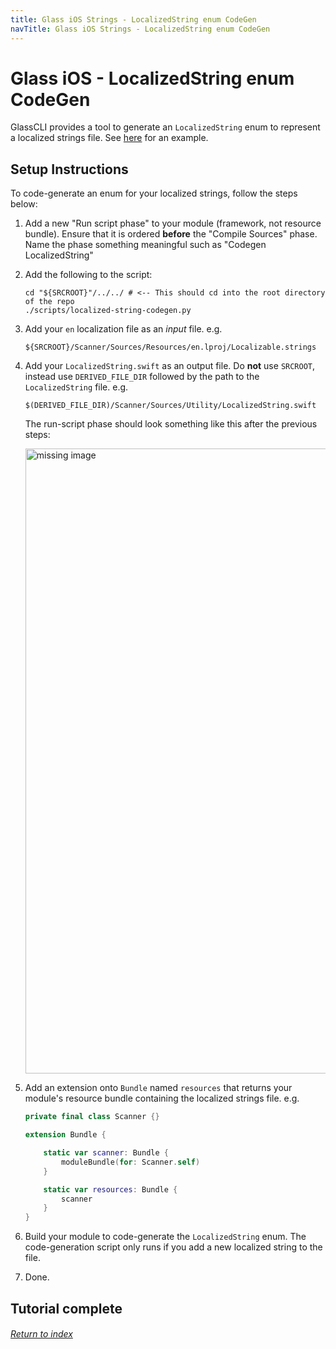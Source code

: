 ```yaml
---
title: Glass iOS Strings - LocalizedString enum CodeGen
navTitle: Glass iOS Strings - LocalizedString enum CodeGen
---
```


# Glass iOS - LocalizedString enum CodeGen

GlassCLI provides a tool to generate an `LocalizedString` enum to represent a localized strings file. See [here](https://gecgithub01.walmart.com/walmart-ios/glass-app/blob/development/Plugins/Scanner/Scanner/Sources/Utility/LocalizedString.swift) for an example. 

## Setup Instructions 

To code-generate an enum for your localized strings, follow the steps below:

1. Add a new "Run script phase" to your module (framework, not resource bundle). Ensure that it is ordered **before** the "Compile Sources" phase. Name the phase something meaningful such as "Codegen LocalizedString"
2. Add the following to the script:

	```
	cd "${SRCROOT}"/../../ # <-- This should cd into the root directory of the repo
	./scripts/localized-string-codegen.py
	```
3. Add your `en` localization file as an _input_ file. e.g.
	
	```
	${SRCROOT}/Scanner/Sources/Resources/en.lproj/Localizable.strings
	```

4. Add your `LocalizedString.swift` as an output file. Do **not** use `SRCROOT`, instead use `DERIVED_FILE_DIR` followed by the path to the `LocalizedString` file. e.g.

	```
	$(DERIVED_FILE_DIR)/Scanner/Sources/Utility/LocalizedString.swift
	```
	
	The run-script phase should look something like this after the previous steps:
	
	<img src="resources/localized-string-code-gen-example.png" alt="missing image" width="1000"/>
5. Add an extension onto `Bundle` named `resources` that returns your module's resource bundle containing the localized strings file. e.g.

	```swift
	private final class Scanner {}

	extension Bundle {
	
	    static var scanner: Bundle {
	        moduleBundle(for: Scanner.self)
	    }
	
	    static var resources: Bundle {
	        scanner
	    }
	}
	```

6. Build your module to code-generate the `LocalizedString` enum. The code-generation script only runs if you add a new localized string to the file.

7. Done.

## Tutorial complete

###### [Return to index](index.md)

